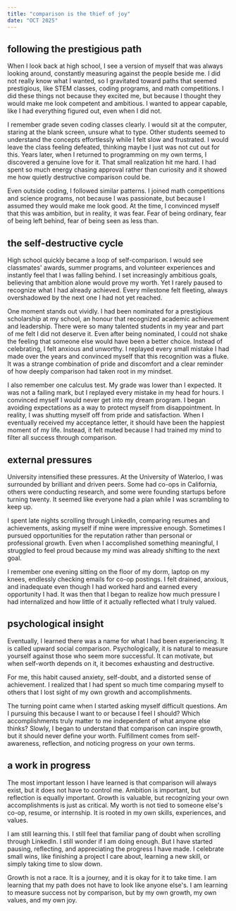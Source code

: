 ```yaml
---
title: "comparison is the thief of joy"
date: "OCT 2025"
---
```


## following the prestigious path

When I look back at high school, I see a version of myself that was always looking around, constantly measuring against the people beside me. I did not really know what I wanted, so I gravitated toward paths that seemed prestigious, like STEM classes, coding programs, and math competitions. I did these things not because they excited me, but because I thought they would make me look competent and ambitious. I wanted to appear capable, like I had everything figured out, even when I did not.

I remember grade seven coding classes clearly. I would sit at the computer, staring at the blank screen, unsure what to type. Other students seemed to understand the concepts effortlessly while I felt slow and frustrated. I would leave the class feeling defeated, thinking maybe I just was not cut out for this. Years later, when I returned to programming on my own terms, I discovered a genuine love for it. That small realization hit me hard. I had spent so much energy chasing approval rather than curiosity and it showed me how quietly destructive comparison could be.

Even outside coding, I followed similar patterns. I joined math competitions and science programs, not because I was passionate, but because I assumed they would make me look good. At the time, I convinced myself that this was ambition, but in reality, it was fear. Fear of being ordinary, fear of being left behind, fear of being seen as less than.

## the self-destructive cycle

High school quickly became a loop of self-comparison. I would see classmates' awards, summer programs, and volunteer experiences and instantly feel that I was falling behind. I set increasingly ambitious goals, believing that ambition alone would prove my worth. Yet I rarely paused to recognize what I had already achieved. Every milestone felt fleeting, always overshadowed by the next one I had not yet reached.

One moment stands out vividly. I had been nominated for a prestigious scholarship at my school, an honour that recognized academic achievement and leadership. There were so many talented students in my year and part of me felt I did not deserve it. Even after being nominated, I could not shake the feeling that someone else would have been a better choice. Instead of celebrating, I felt anxious and unworthy. I replayed every small mistake I had made over the years and convinced myself that this recognition was a fluke. It was a strange combination of pride and discomfort and a clear reminder of how deeply comparison had taken root in my mindset.

I also remember one calculus test. My grade was lower than I expected. It was not a failing mark, but I replayed every mistake in my head for hours. I convinced myself I would never get into my dream program. I began avoiding expectations as a way to protect myself from disappointment. In reality, I was shutting myself off from pride and satisfaction. When I eventually received my acceptance letter, it should have been the happiest moment of my life. Instead, it felt muted because I had trained my mind to filter all success through comparison.

## external pressures

University intensified these pressures. At the University of Waterloo, I was surrounded by brilliant and driven peers. Some had co-ops in California, others were conducting research, and some were founding startups before turning twenty. It seemed like everyone had a plan while I was scrambling to keep up.

I spent late nights scrolling through LinkedIn, comparing resumes and achievements, asking myself if mine were impressive enough. Sometimes I pursued opportunities for the reputation rather than personal or professional growth. Even when I accomplished something meaningful, I struggled to feel proud because my mind was already shifting to the next goal.

I remember one evening sitting on the floor of my dorm, laptop on my knees, endlessly checking emails for co-op postings. I felt drained, anxious, and inadequate even though I had worked hard and earned every opportunity I had. It was then that I began to realize how much pressure I had internalized and how little of it actually reflected what I truly valued.

## psychological insight

Eventually, I learned there was a name for what I had been experiencing. It is called upward social comparison. Psychologically, it is natural to measure yourself against those who seem more successful. It can motivate, but when self-worth depends on it, it becomes exhausting and destructive.

For me, this habit caused anxiety, self-doubt, and a distorted sense of achievement. I realized that I had spent so much time comparing myself to others that I lost sight of my own growth and accomplishments.

The turning point came when I started asking myself difficult questions. Am I pursuing this because I want to or because I feel I should? Which accomplishments truly matter to me independent of what anyone else thinks? Slowly, I began to understand that comparison can inspire growth, but it should never define your worth. Fulfillment comes from self-awareness, reflection, and noticing progress on your own terms.

## a work in progress

The most important lesson I have learned is that comparison will always exist, but it does not have to control me. Ambition is important, but reflection is equally important. Growth is valuable, but recognizing your own accomplishments is just as critical. My worth is not tied to someone else's co-op, resume, or internship. It is rooted in my own skills, experiences, and values.

I am still learning this. I still feel that familiar pang of doubt when scrolling through LinkedIn. I still wonder if I am doing enough. But I have started pausing, reflecting, and appreciating the progress I have made. I celebrate small wins, like finishing a project I care about, learning a new skill, or simply taking time to slow down.

Growth is not a race. It is a journey, and it is okay for it to take time. I am learning that my path does not have to look like anyone else's. I am learning to measure success not by comparison, but by my own growth, my own values, and my own joy.
